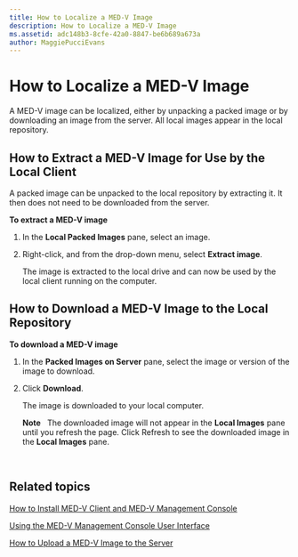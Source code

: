 ```yaml
---
title: How to Localize a MED-V Image
description: How to Localize a MED-V Image
ms.assetid: adc148b3-8cfe-42a0-8847-be6b689a673a
author: MaggiePucciEvans
---
```


# How to Localize a MED-V Image


A MED-V image can be localized, either by unpacking a packed image or by downloading an image from the server. All local images appear in the local repository.

## <a href="" id="bkmk-extractinganimageforusebythelocalclient"></a>How to Extract a MED-V Image for Use by the Local Client


A packed image can be unpacked to the local repository by extracting it. It then does not need to be downloaded from the server.

**To extract a MED-V image**

1.  In the **Local Packed Images** pane, select an image.

2.  Right-click, and from the drop-down menu, select **Extract image**.

    The image is extracted to the local drive and can now be used by the local client running on the computer.

## <a href="" id="bkmk-downloadinganimagetothelocalrepoitory"></a>How to Download a MED-V Image to the Local Repository


**To download a MED-V image**

1.  In the **Packed Images on Server** pane, select the image or version of the image to download.

2.  Click **Download**.

    The image is downloaded to your local computer.

    **Note**  
    The downloaded image will not appear in the **Local Images** pane until you refresh the page. Click Refresh to see the downloaded image in the **Local Images** pane.

     

## Related topics


[How to Install MED-V Client and MED-V Management Console](how-to-install-med-v-client-and-med-v-management-console.md)

[Using the MED-V Management Console User Interface](using-the-med-v-management-console-user-interface.md)

[How to Upload a MED-V Image to the Server](how-to-upload-a-med-v-image-to-the-server.md)

 

 





